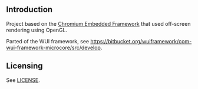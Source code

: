 ## Introduction

Project based on the [Chromium Embedded Framework](https://bitbucket.org/chromiumembedded) that used off-screen rendering using OpenGL.

Parted of the WUI framework, see https://bitbucket.org/wuiframework/com-wui-framework-microcore/src/develop.


## Licensing
See [LICENSE](LICENSE).
